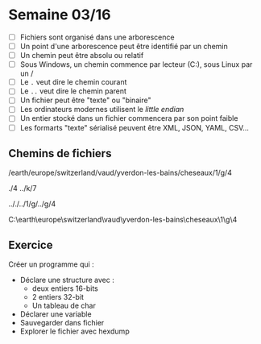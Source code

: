 # Semaine 03/16

- [ ] Fichiers sont organisé dans une arborescence 
- [ ] Un point d'une arborescence peut être identifié par un chemin
- [ ] Un chemin peut être absolu ou relatif
- [ ] Sous Windows, un chemin commence par lecteur (C:), sous Linux par un /
- [ ] Le `.` veut dire le chemin courant
- [ ] Le `..` veut dire le chemin parent
- [ ] Un fichier peut être "texte" ou "binaire"
- [ ] Les ordinateurs modernes utilisent le *little endian*
- [ ] Un entier stocké dans un fichier commencera par son point faible
- [ ] Les formarts "texte" sérialisé peuvent être XML, JSON, YAML, CSV...

## Chemins de fichiers

/earth/europe/switzerland/vaud/yverdon-les-bains/cheseaux/1/g/4

./4
../k/7

.././../1/g/../g/4

C:\earth\europe\switzerland\vaud\yverdon-les-bains\cheseaux\1\g\4


## Exercice

Créer un programme qui : 

- Déclare une structure avec :
  - deux entiers 16-bits
  - 2 entiers 32-bit
  - Un tableau de char
- Déclarer une variable
- Sauvegarder dans fichier 
- Explorer le fichier avec hexdump